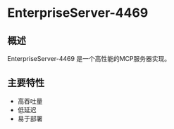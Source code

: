 # EnterpriseServer-4469

## 概述

EnterpriseServer-4469 是一个高性能的MCP服务器实现。

## 主要特性

- 高吞吐量
- 低延迟
- 易于部署
